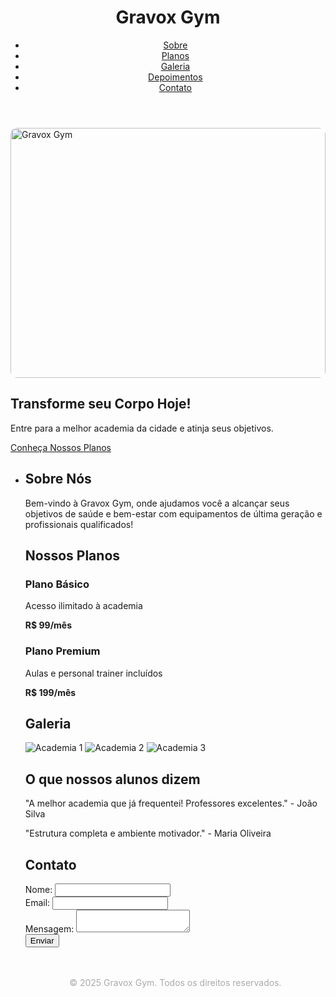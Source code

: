 <!DOCTYPE html>
<html lang="pt-br">
<head>
  <meta charset="UTF-8" />
  <meta name="viewport" content="width=device-width, initial-scale=1.0" />
  <title>Gravox Gym</title>
  <link rel="stylesheet" href="styles.css" />
</head>
<body>
  <header>
    <h1>Gravox Gym</h1>
    <nav>
      <ul>
        <li><a href="#sobre">Sobre</a></li>
        <li><a href="#planos">Planos</a></li>
        <li><a href="#galeria">Galeria</a></li>
        <li><a href="#depoimentos">Depoimentos</a></li>
        <li><a href="#contato">Contato</a></li>
      </ul>
    </nav>
  </header>

  <div class="container">
    <section id="banner" class="card">
      <img src="gravox.png" alt="Gravox Gym" style="width: 100%; max-height: 400px; object-fit: cover; border-radius: 10px;">
      <h2>Transforme seu Corpo Hoje!</h2>
      <p>Entre para a melhor academia da cidade e atinja seus objetivos.</p>
      <a href="#planos" class="button">Conheça Nossos Planos</a>
    </section>

-
    <section id="sobre" class="card">
      <h2>Sobre Nós</h2>
      <p>Bem-vindo à Gravox Gym, onde ajudamos você a alcançar seus objetivos de saúde e bem-estar com equipamentos de última geração e profissionais qualificados!</p>
    </section>

    <section id="planos" class="card">
      <h2>Nossos Planos</h2>
      <div class="card">
        <h3>Plano Básico</h3>
        <p>Acesso ilimitado à academia</p>
        <p><strong>R$ 99/mês</strong></p>
      </div>
      <div class="card">
        <h3>Plano Premium</h3>
        <p>Aulas e personal trainer incluídos</p>
        <p><strong>R$ 199/mês</strong></p>
      </div>
    </section>

    <section id="galeria" class="card">
      <h2>Galeria</h2>
      <div class="imagens">
        <img src="img1.jpg" alt="Academia 1" />
        <img src="img2.jpg" alt="Academia 2" />
        <img src="img3.jpg" alt="Academia 3" />
      </div>
    </section>

    <section id="depoimentos" class="card">
      <h2>O que nossos alunos dizem</h2>
      <div class="card">
        <p>"A melhor academia que já frequentei! Professores excelentes." - João Silva</p>
      </div>
      <div class="card">
        <p>"Estrutura completa e ambiente motivador." - Maria Oliveira</p>
      </div>
    </section>

    <section id="contato" class="card">
      <h2>Contato</h2>
      <form id="formContato">
        <div class="input-group">
          <label for="nome">Nome:</label>
          <input type="text" id="nome" name="nome" required />
        </div>
        <div class="input-group">
          <label for="email">Email:</label>
          <input type="email" id="email" name="email" required />
        </div>
        <div class="input-group">
          <label for="mensagem">Mensagem:</label>
          <textarea id="mensagem" name="mensagem" required></textarea>
        </div>
        <button type="submit" class="button">Enviar</button>
      </form>
    </section>

    <footer style="text-align:center; padding: 20px; color: #aaa;">
      <p>&copy; 2025 Gravox Gym. Todos os direitos reservados.</p>
    </footer>
  </div>
  
  <script>
    document.addEventListener("DOMContentLoaded", function () {
      const form = document.getElementById("formContato");
      form.addEventListener("submit", function (e) {
        e.preventDefault();
        alert("Mensagem enviada com sucesso!");
        form.reset();
      });
    });
  </script>
</body>
</html>
